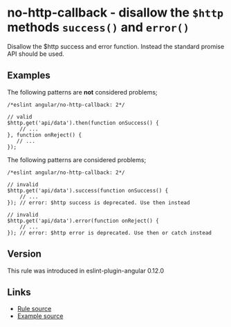 <!-- WARNING: Generated documentation. Edit docs and examples in the rule and examples file ('rules/no-http-callback.js', 'examples/no-http-callback.js'). -->

# no-http-callback - disallow the `$http` methods `success()` and `error()`

Disallow the $http success and error function.
Instead the standard promise API should be used.

## Examples

The following patterns are **not** considered problems;

    /*eslint angular/no-http-callback: 2*/

    // valid
    $http.get('api/data').then(function onSuccess() {
        // ...
    }, function onReject() {
       // ...
    });

The following patterns are considered problems;

    /*eslint angular/no-http-callback: 2*/

    // invalid
    $http.get('api/data').success(function onSuccess() {
        // ...
    }); // error: $http success is deprecated. Use then instead

    // invalid
    $http.get('api/data').error(function onReject() {
        // ...
    }); // error: $http error is deprecated. Use then or catch instead

## Version

This rule was introduced in eslint-plugin-angular 0.12.0

## Links

* [Rule source](../rules/no-http-callback.js)
* [Example source](../examples/no-http-callback.js)
